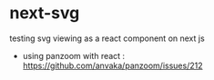 # next-svg
testing svg viewing as a react component on next js

* using panzoom with react : https://github.com/anvaka/panzoom/issues/212
